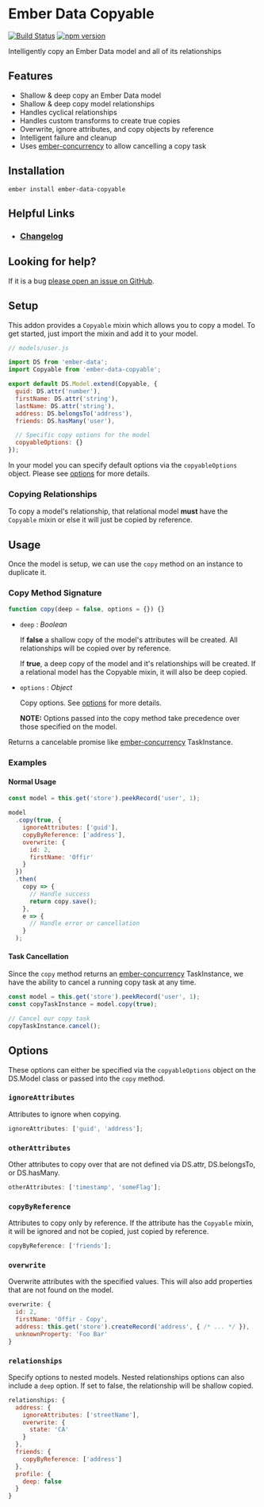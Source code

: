 # Ember Data Copyable

[![Build Status](https://travis-ci.org/offirgolan/ember-data-copyable.svg?branch=master)](https://travis-ci.org/offirgolan/ember-data-copyable)
[![npm version](https://badge.fury.io/js/ember-data-copyable.svg)](http://badge.fury.io/js/ember-data-copyable)

Intelligently copy an Ember Data model and all of its relationships

## Features

- Shallow & deep copy an Ember Data model
- Shallow & deep copy model relationships
- Handles cyclical relationships
- Handles custom transforms to create true copies
- Overwrite, ignore attributes, and copy objects by reference
- Intelligent failure and cleanup
- Uses [ember-concurrency](https://github.com/machty/ember-concurrency) to allow cancelling a copy task

## Installation

```
ember install ember-data-copyable
```

## Helpful Links

- ### [Changelog](CHANGELOG.md)

## Looking for help?

If it is a bug [please open an issue on GitHub](http://github.com/offirgolan/ember-data-copyable/issues).

## Setup

This addon provides a `Copyable` mixin which allows you to copy a model. To get started,
just import the mixin and add it to your model.

```js
// models/user.js

import DS from 'ember-data';
import Copyable from 'ember-data-copyable';

export default DS.Model.extend(Copyable, {
  guid: DS.attr('number'),
  firstName: DS.attr('string'),
  lastName: DS.attr('string'),
  address: DS.belongsTo('address'),
  friends: DS.hasMany('user'),

  // Specific copy options for the model
  copyableOptions: {}
});
```

In your model you can specify default options via the `copyableOptions` object.
Please see [options](#options) for more details.

### Copying Relationships

To copy a model's relationship, that relational model **must** have the `Copyable` mixin or else it will just
be copied by reference.

## Usage

Once the model is setup, we can use the `copy` method on an instance to duplicate it.

### Copy Method Signature

```js
function copy(deep = false, options = {}) {}
```

- `deep` : _Boolean_

  If **false** a shallow copy of the model's attributes will be created.
  All relationships will be copied over by reference.

  If **true**, a deep copy of the model and it's relationships will be created.
  If a relational model has the Copyable mixin, it will also be deep copied.

- `options` : _Object_

  Copy options. See [options](#options) for more details.

  **NOTE:** Options passed into the copy method take precedence over those specified on the model.

Returns a cancelable promise like [ember-concurrency](https://github.com/machty/ember-concurrency) TaskInstance.

### Examples

#### Normal Usage

```js
const model = this.get('store').peekRecord('user', 1);

model
  .copy(true, {
    ignoreAttributes: ['guid'],
    copyByReference: ['address'],
    overwrite: {
      id: 2,
      firstName: 'Offir'
    }
  })
  .then(
    copy => {
      // Handle success
      return copy.save();
    },
    e => {
      // Handle error or cancellation
    }
  );
```

#### Task Cancellation

Since the `copy` method returns an [ember-concurrency](https://github.com/machty/ember-concurrency) TaskInstance,
we have the ability to cancel a running copy task at any time.

```js
const model = this.get('store').peekRecord('user', 1);
const copyTaskInstance = model.copy(true);

// Cancel our copy task
copyTaskInstance.cancel();
```

## Options

These options can either be specified via the `copyableOptions` object on the DS.Model class or
passed into the `copy` method.

### `ignoreAttributes`

Attributes to ignore when copying.

```js
ignoreAttributes: ['guid', 'address'];
```

### `otherAttributes`

Other attributes to copy over that are not defined via DS.attr, DS.belongsTo,
or DS.hasMany.

```js
otherAttributes: ['timestamp', 'someFlag'];
```

### `copyByReference`

Attributes to copy only by reference. If the attribute has the `Copyable` mixin, it will
be ignored and not be copied, just copied by reference.

```js
copyByReference: ['friends'];
```

### `overwrite`

Overwrite attributes with the specified values. This will also add properties
that are not found on the model.

```js
overwrite: {
  id: 2,
  firstName: 'Offir - Copy',
  address: this.get('store').createRecord('address', { /* ... */ }),
  unknownProperty: 'Foo Bar'
}
```

### `relationships`

Specify options to nested models.
Nested relationships options can also include a `deep` option. If set to false,
the relationship will be shallow copied.

```js
relationships: {
  address: {
    ignoreAttributes: ['streetName'],
    overwrite: {
      state: 'CA'
    }
  },
  friends: {
    copyByReference: ['address']
  },
  profile: {
    deep: false
  }
}
```
